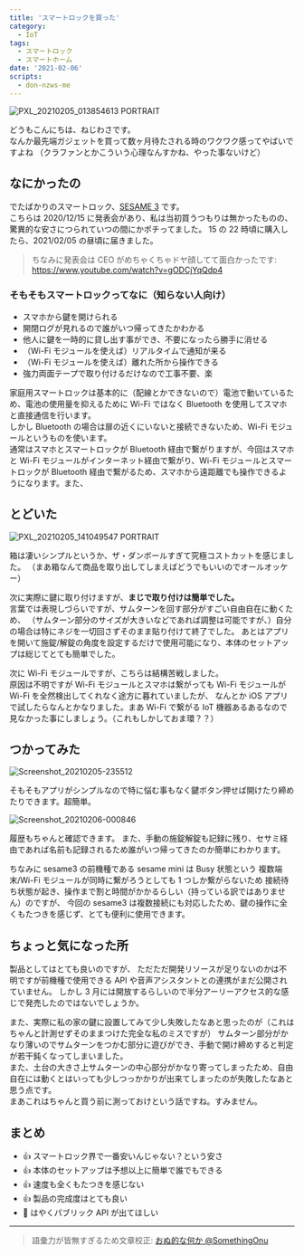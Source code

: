 ```yaml
---
title: 'スマートロックを買った'
category:
  - IoT
tags:
  - スマートロック
  - スマートホーム
date: '2021-02-06'
scripts:
  - don-nzws-me
---
```


![PXL_20210205_013854613 PORTRAIT](https://user-images.githubusercontent.com/14953122/107109199-7650aa80-6881-11eb-8837-49eee451b4af.jpg)

どうもこんにちは、ねじわさです。  
なんか最先端ガジェットを買って数ヶ月待たされる時のワクワク感ってやばいですよね
（クラファンとかこういう心理なんすかね、やった事ないけど）

## なにかったの

でたばかりのスマートロック、[SESAME 3](https://jp.candyhouse.co/collections/frontpage/products/sesame3) です。  
こちらは 2020/12/15 に発表会があり、私は当初買うつもりは無かったものの、驚異的な安さにつられていつの間にかポチってました。
15 の 22 時頃に購入したら、2021/02/05 の昼頃に届きました。

> ちなみに発表会は CEO がめちゃくちゃドヤ顔してて面白かったです: https://www.youtube.com/watch?v=gODCjYqQdp4

### そもそもスマートロックってなに（知らない人向け）

- スマホから鍵を開けられる
- 開閉ログが見れるので誰がいつ帰ってきたかわかる
- 他人に鍵を一時的に貸し出す事ができ、不要になったら勝手に消せる
- （Wi-Fi モジュールを使えば）リアルタイムで通知が来る
- （Wi-Fi モジュールを使えば）離れた所から操作できる
- 強力両面テープで取り付けるだけなので工事不要、楽

家庭用スマートロックは基本的に（配線とかできないので）電池で動いているため、電池の使用量を抑えるために Wi-Fi ではなく Bluetooth を使用してスマホと直接通信を行います。  
しかし Bluetooth の場合は扉の近くにいないと接続できないため、Wi-Fi モジュールというものを使います。  
通常はスマホとスマートロックが Bluetooth 経由で繋がりますが、今回はスマホと Wi-Fi モジュールがインターネット経由で繋がり、Wi-Fi モジュールとスマートロックが Bluetooth 経由で繋がるため、スマホから遠距離でも操作できるようになります。また、

## とどいた

![PXL_20210205_141049547 PORTRAIT](https://user-images.githubusercontent.com/14953122/107109202-7c468b80-6881-11eb-89f5-e762c00db586.jpg)

箱は凄いシンプルというか、ザ・ダンボールすぎて究極コストカットを感じました。
（まあ箱なんて商品を取り出してしまえばどうでもいいのでオールオッケー）

次に実際に鍵に取り付けますが、**まじで取り付けは簡単でした。**  
言葉では表現しづらいですが、サムターンを回す部分がすごい自由自在に動くため、
（サムターン部分のサイズが大きいなどであれば調整は可能ですが、）自分の場合は特にネジを一切回さずそのまま貼り付けて終了でした。
あとはアプリを開いて施錠/解錠の角度を設定するだけで使用可能になり、本体のセットアップは総じてとても簡単でした。

次に Wi-Fi モジュールですが、こちらは結構苦戦しました。  
原因は不明ですが Wi-Fi モジュールとスマホは繋がっても Wi-Fi モジュールが Wi-Fi を全然検出してくれなく途方に暮れていましたが、
なんとか iOS アプリで試したらなんとかなりました。まあ Wi-Fi で繋がる IoT 機器あるあるなので見なかった事にしましょう。（これもしかしておま環？？）

## つかってみた

![Screenshot_20210205-235512](https://user-images.githubusercontent.com/14953122/107109204-823c6c80-6881-11eb-919d-f0d8205ff379.jpg)

そもそもアプリがシンプルなので特に悩む事もなく鍵ボタン押せば開けたり締めたりできます。超簡単。

![Screenshot_20210206-000846](https://user-images.githubusercontent.com/14953122/107109208-86688a00-6881-11eb-80ec-116ecda6ce30.jpg)

履歴もちゃんと確認できます。
また、手動の施錠解錠も記録に残り、セサミ経由であれば名前も記録されるため誰がいつ帰ってきたのか簡単にわかります。

ちなみに sesame3 の前機種である sesame mini は Busy 状態という
複数端末/Wi-Fi モジュールが同時に繋がろうとしても 1 つしか繋がらないため
接続待ち状態が起き、操作まで割と時間がかかるらしい（持っている訳ではありません）のですが、
今回の sesame3 は複数接続にも対応したため、鍵の操作に全くもたつきを感じず、とても便利に使用できます。

## ちょっと気になった所

製品としてはとても良いのですが、
ただただ開発リソースが足りないのかは不明ですが前機種で使用できる API や音声アシスタントとの連携がまだ公開されていません。
しかし 3 月には開放するらしいので半分アーリーアクセス的な感じで発売したのではないでしょうか。

また、実際に私の家の鍵に設置してみて少し失敗したなあと思ったのが（これはちゃんと計測せずそのままつけた完全な私のミスですが）
サムターン部分がかなり薄いのでサムターンをつかむ部分に遊びができ、手動で開け締めすると判定が若干鈍くなってしまいました。  
また、土台の大きさ上サムターンの中心部分がかなり寄ってしまったため、自由自在には動くとはいっても少しつっかかりが出来てしまったのが失敗したなあと思う点です。  
まあこれはちゃんと買う前に測っておけという話ですね。すみません。

## まとめ

- 👍 スマートロック界で一番安いんじゃない？という安さ
- 👍 本体のセットアップは予想以上に簡単で誰でもできる
- 👍 速度も全くもたつきを感じない
- 👍 製品の完成度はとても良い
- 🤔 はやくパブリック API が出てほしい

---

> 語彙力が皆無すぎるため文章校正: [おぬ的な何か @SomethingOnu](https://somethingonu.github.io/)
